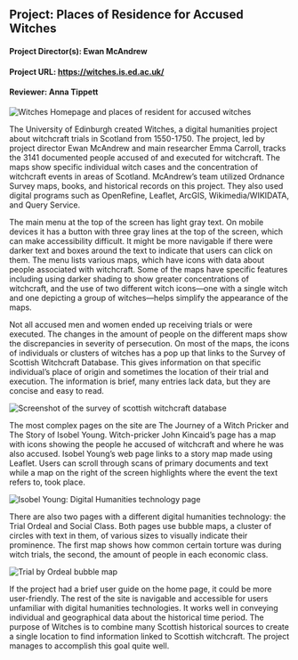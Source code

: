 ## Project: Places of Residence for Accused Witches ##
#### Project Director(s): Ewan McAndrew ####
#### Project URL: https://witches.is.ed.ac.uk/ ####
#### Reviewer: Anna Tippett ####

![Witches Homepage and places of resident for accused witches](https://atippett8.github.io/anna-tippett-CNU/images/witcheshomepage.png)

The University of Edinburgh created Witches, a digital humanities project about witchcraft trials in Scotland from 1550-1750. 
The project, led by project director Ewan McAndrew and main researcher Emma Carroll, tracks the 3141 documented people accused 
of and executed for witchcraft.
The maps show specific individual witch cases and the concentration of witchcraft events in areas of Scotland. 
McAndrew’s team utilized Ordnance Survey maps, books, and historical records on this project. 
They also used digital programs such as OpenRefine, Leaflet, ArcGIS, Wikimedia/WIKIDATA, and Query Service. 

The main menu at the top of the screen has light gray text. 
On mobile devices it has a button with three gray lines at the top of the screen, which can make accessibility difficult. 
It might be more navigable if there were darker text and boxes around the text to indicate that users can click on them. 
The menu lists various maps, which have icons with data about people associated with witchcraft. 
Some of the maps have specific features including using darker shading to show greater concentrations of witchcraft, 
and the use of two different witch icons—one with a single witch and one depicting a group of witches—helps simplify 
the appearance of the maps.

Not all accused men and women ended up receiving trials or were executed. 
The changes in the amount of people on the different maps show the discrepancies in severity of persecution. 
On most of the maps, the icons of individuals or clusters of witches has a pop up that links to the Survey of Scottish Witchcraft Database. 
This gives information on that specific individual’s place of origin and sometimes the location of their trial and execution. 
The information is brief, many entries lack data, but they are concise and easy to read.

![Screenshot of the survey of scottish witchcraft database](https://atippett8.github.io/anna-tippett-CNU/images/scottishwitchcraftdatabase.png)

The most complex pages on the site are The Journey of a Witch Pricker and The Story of Isobel Young. 
Witch-pricker John Kincaid’s page has a map with icons showing the people he accused of witchcraft and where he was also accused.
Isobel Young’s web page links to a story map made using Leaflet. 
Users can scroll through scans of primary documents and text while a map on the right of the screen highlights where the event the text refers to, took place.

![Isobel Young: Digital Humanities technology page](https://atippett8.github.io/anna-tippett-CNU/images/isobelleaflet.png)

There are also two pages with a different digital humanities technology: the Trial Ordeal and Social Class. 
Both pages use bubble maps, a cluster of circles with text in them, of various sizes to visually indicate their prominence. 
The first map shows how common certain torture was during witch trials, the second, the amount of people in each economic class.

![Trial by Ordeal bubble map](https://atippett8.github.io/anna-tippett-CNU/images/witchcrafttests.png)

If the project had a brief user guide on the home page, it could be more user-friendly. 
The rest of the site is navigable and accessible for users unfamiliar with digital humanities technologies. 
It works well in conveying individual and geographical data about the historical time period. 
The purpose of Witches is to combine many Scottish historical sources to create a single location to find information linked to Scottish witchcraft. 
The project manages to accomplish this goal quite well.
